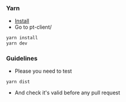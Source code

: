 ### Yarn
- [Install](https://yarnpkg.com/lang/en/docs/install/#debian-stable)
- Go to pt-client/
```javascript
yarn install
yarn dev
```
### Guidelines
- Please you need to test
```
yarn dist
```
- And check it's valid before any pull request
